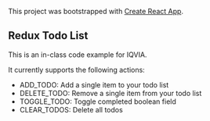 This project was bootstrapped with [Create React App](https://github.com/facebook/create-react-app).

## Redux Todo List

This is an in-class code example for IQVIA. 

It currently supports the following actions:

* ADD_TODO: Add a single item to your todo list
* DELETE_TODO: Remove a single item from your todo list
* TOGGLE_TODO: Toggle completed boolean field
* CLEAR_TODOS: Delete all todos
